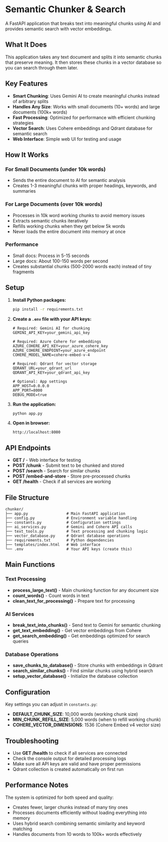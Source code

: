 # Semantic Chunker & Search

A FastAPI application that breaks text into meaningful chunks using AI and provides semantic search with vector embeddings.

## What It Does

This application takes any text document and splits it into semantic chunks that preserve meaning. It then stores these chunks in a vector database so you can search through them later.

## Key Features

- **Smart Chunking**: Uses Gemini AI to create meaningful chunks instead of arbitrary splits
- **Handles Any Size**: Works with small documents (10+ words) and large documents (100k+ words)
- **Fast Processing**: Optimized for performance with efficient chunking strategies
- **Vector Search**: Uses Cohere embeddings and Qdrant database for semantic search
- **Web Interface**: Simple web UI for testing and usage

## How It Works

### For Small Documents (under 10k words)
- Sends the entire document to AI for semantic analysis
- Creates 1-3 meaningful chunks with proper headings, keywords, and summaries

### For Large Documents (over 10k words)
- Processes in 10k word working chunks to avoid memory issues
- Extracts semantic chunks iteratively
- Refills working chunks when they get below 5k words
- Never loads the entire document into memory at once

### Performance
- Small docs: Process in 5-15 seconds
- Large docs: About 100-150 words per second
- Creates substantial chunks (500-2000 words each) instead of tiny fragments

## Setup

1. **Install Python packages:**
   ```bash
   pip install -r requirements.txt
   ```

2. **Create a `.env` file with your API keys:**
   ```env
   # Required: Gemini AI for chunking
   GEMINI_API_KEY=your_gemini_api_key

   # Required: Azure Cohere for embeddings
   AZURE_COHERE_API_KEY=your_azure_cohere_key
   AZURE_COHERE_ENDPOINT=your_azure_endpoint
   COHERE_MODEL_NAME=cohere-embed-v-4

   # Required: Qdrant for vector storage
   QDRANT_URL=your_qdrant_url
   QDRANT_API_KEY=your_qdrant_api_key

   # Optional: App settings
   APP_HOST=0.0.0.0
   APP_PORT=8000
   DEBUG_MODE=true
   ```

3. **Run the application:**
   ```bash
   python app.py
   ```

4. **Open in browser:**
   ```
   http://localhost:8000
   ```

## API Endpoints

- **GET /** - Web interface for testing
- **POST /chunk** - Submit text to be chunked and stored
- **POST /search** - Search for similar chunks
- **POST /embed-and-store** - Store pre-processed chunks
- **GET /health** - Check if all services are working

## File Structure

```
chunker/
├── app.py                 # Main FastAPI application
├── config.py              # Environment variable handling
├── constants.py           # Configuration settings
├── ai_services.py         # Gemini and Cohere API calls
├── text_tools.py          # Text processing and chunking logic
├── vector_database.py     # Qdrant database operations
├── requirements.txt       # Python dependencies
├── templates/index.html   # Web interface
└── .env                   # Your API keys (create this)
```

## Main Functions

### Text Processing
- **process_large_text()** - Main chunking function for any document size
- **count_words()** - Count words in text
- **clean_text_for_processing()** - Prepare text for processing

### AI Services
- **break_text_into_chunks()** - Send text to Gemini for semantic chunking
- **get_text_embedding()** - Get vector embeddings from Cohere
- **get_search_embedding()** - Get embeddings optimized for search queries

### Database Operations
- **save_chunks_to_database()** - Store chunks with embeddings in Qdrant
- **search_similar_chunks()** - Find similar chunks using hybrid search
- **setup_vector_database()** - Initialize the database collection

## Configuration

Key settings you can adjust in `constants.py`:
- **DEFAULT_CHUNK_SIZE**: 10,000 words (working chunk size)
- **MIN_CHUNK_REFILL_SIZE**: 5,000 words (when to refill working chunk)
- **COHERE_VECTOR_DIMENSIONS**: 1536 (Cohere Embed v4 vector size)

## Troubleshooting

- Use **GET /health** to check if all services are connected
- Check the console output for detailed processing logs
- Make sure all API keys are valid and have proper permissions
- Qdrant collection is created automatically on first run

## Performance Notes

The system is optimized for both speed and quality:
- Creates fewer, larger chunks instead of many tiny ones
- Processes documents efficiently without loading everything into memory
- Uses hybrid search combining semantic similarity and keyword matching
- Handles documents from 10 words to 100k+ words effectively 